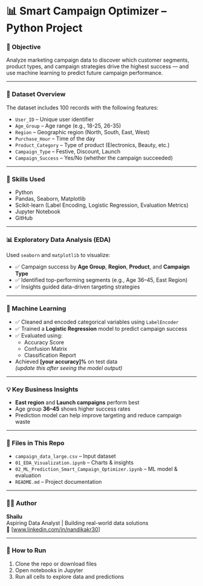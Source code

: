 # 📊 Smart Campaign Optimizer – Python Project

### 🎯 Objective  
Analyze marketing campaign data to discover which customer segments, product types, and campaign strategies drive the highest success — and use machine learning to predict future campaign performance.

---

### 📁 Dataset Overview  
The dataset includes 100 records with the following features:
- `User_ID` – Unique user identifier  
- `Age_Group` – Age range (e.g., 18-25, 26-35)  
- `Region` – Geographic region (North, South, East, West)  
- `Purchase_Hour` – Time of the day  
- `Product_Category` – Type of product (Electronics, Beauty, etc.)  
- `Campaign_Type` – Festive, Discount, Launch  
- `Campaign_Success` – Yes/No (whether the campaign succeeded)

---

### 🧠 Skills Used
- Python  
- Pandas, Seaborn, Matplotlib  
- Scikit-learn (Label Encoding, Logistic Regression, Evaluation Metrics)  
- Jupyter Notebook  
- GitHub

---

### 📊 Exploratory Data Analysis (EDA)
Used `seaborn` and `matplotlib` to visualize:
- ✅ Campaign success by **Age Group**, **Region**, **Product**, and **Campaign Type**
- ✅ Identified top-performing segments (e.g., Age 36–45, East Region)
- ✅ Insights guided data-driven targeting strategies

---

### 🤖 Machine Learning
- ✅ Cleaned and encoded categorical variables using `LabelEncoder`
- ✅ Trained a **Logistic Regression** model to predict campaign success
- ✅ Evaluated using:
  - Accuracy Score
  - Confusion Matrix
  - Classification Report  
- Achieved **[your accuracy]%** on test data  
  *(update this after seeing the model output)*

---

### 💡 Key Business Insights
- **East region** and **Launch campaigns** perform best
- Age group **36–45** shows higher success rates
- Prediction model can help improve targeting and reduce campaign waste

---

### 📁 Files in This Repo
- `campaign_data_large.csv` – Input dataset  
- `01_EDA_Visualization.ipynb` – Charts & insights  
- `02_ML_Prediction_Smart_Campaign_Optimizer.ipynb` – ML model & evaluation  
- `README.md` – Project documentation

---

### 🙋‍♀️ Author  
**Shailu**  
Aspiring Data Analyst | Building real-world data solutions  
📧 [www.linkedin.com/in/nandikakr30]

---

### 📝 How to Run
1. Clone the repo or download files  
2. Open notebooks in Jupyter  
3. Run all cells to explore data and predictions  
